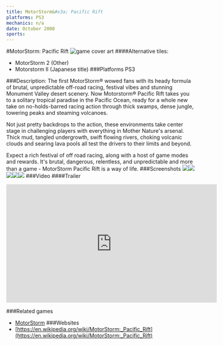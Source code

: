 ```yaml
---
title: MotorStorm&#x3a; Pacific Rift
platforms: PS3
mechanics: n/a
date: October 2008
sports: 
---
```

#MotorStorm: Pacific Rift
![game cover art](//images.igdb.com/igdb/image/upload/t_cover_big/titwc4jb1fog1tyk9zzk.jpg "Logo Title Text 1")
####Alternative tiles:
* MotorStorm 2 (Other)
* Motorstorm II (Japanese title)
###Platforms
PS3

###Description:
The first MotorStorm® wowed fans with its heady formula of brutal, unpredictable off-road racing, festival vibes and stunning Monument Valley desert scenery. Now Motorstorm® Pacific Rift takes you to a solitary tropical paradise in the Pacific Ocean, ready for a whole new take on no-holds-barred racing action through thick swamps, dense jungle, towering peaks and steaming volcanoes. 
 
Not just pretty backdrops to the action, these environments take center stage in challenging players with everything in Mother Nature's arsenal. Thick mud, tangled undergrowth, swift flowing rivers, choking volcanic clouds and searing lava pools all test the drivers to their limits and beyond. 
 
Expect a rich festival of off road racing, along with a host of game modes and rewards. It's brutal, dangerous, relentless, and unpredictable and more than a game - MotorStorm Pacific Rift is a way of life.
###Screenshots
<a target="_blank" href="//images.igdb.com/igdb/image/upload/t_cover_big/iyhnecmfxymdrufg1pjt.jpg"><img src="//images.igdb.com/igdb/image/upload/t_thumb/iyhnecmfxymdrufg1pjt.jpg"/></a><a target="_blank" href="//images.igdb.com/igdb/image/upload/t_cover_big/jpgr8w4q7dsgcoxrirmm.jpg"><img src="//images.igdb.com/igdb/image/upload/t_thumb/jpgr8w4q7dsgcoxrirmm.jpg"/></a><a target="_blank" href="//images.igdb.com/igdb/image/upload/t_cover_big/zjmiimmhvq5eyduqhwdh.jpg"><img src="//images.igdb.com/igdb/image/upload/t_thumb/zjmiimmhvq5eyduqhwdh.jpg"/></a><a target="_blank" href="//images.igdb.com/igdb/image/upload/t_cover_big/cf73fkunelhett543xxu.jpg"><img src="//images.igdb.com/igdb/image/upload/t_thumb/cf73fkunelhett543xxu.jpg"/></a><a target="_blank" href="//images.igdb.com/igdb/image/upload/t_cover_big/wmgmapmsm4z96wff7n6t.jpg"><img src="//images.igdb.com/igdb/image/upload/t_thumb/wmgmapmsm4z96wff7n6t.jpg"/></a>
###Video
####Trailer

<iframe width="560" height="315" src="https://www.youtube.com/embed/DZyXHESAC5U" frameborder="0" allowfullscreen></iframe>

###Related games
* [MotorStorm](/games/motorstorm-2553/)
###Websites
* [https://en.wikipedia.org/wiki/MotorStorm:_Pacific_Rift](https://en.wikipedia.org/wiki/MotorStorm:_Pacific_Rift)
